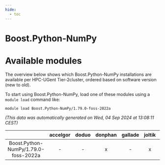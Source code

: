 ```yaml
---
hide:
  - toc
---
```


Boost.Python-NumPy
==================

# Available modules


The overview below shows which Boost.Python-NumPy installations are available per HPC-UGent Tier-2cluster, ordered based on software version (new to old).

To start using Boost.Python-NumPy, load one of these modules using a `module load` command like:

```shell
module load Boost.Python-NumPy/1.79.0-foss-2022a
```

*(This data was automatically generated on Wed, 04 Sep 2024 at 13:08:11 CEST)*  

| |accelgor|doduo|donphan|gallade|joltik|shinx|skitty|
| :---: | :---: | :---: | :---: | :---: | :---: | :---: | :---: |
|Boost.Python-NumPy/1.79.0-foss-2022a|-|-|x|-|x|-|-|
